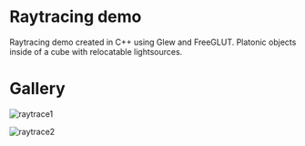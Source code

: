 # Raytracing demo

Raytracing demo created in C++ using Glew and FreeGLUT.
Platonic objects inside of a cube with relocatable lightsources.

# Gallery

![raytrace1](https://github.com/Stellaway/Raytracing/assets/40556813/fecd6ed3-ee0e-4810-b909-c50c54ce9716)

![raytrace2](https://github.com/Stellaway/Raytracing/assets/40556813/82ff45f8-e16e-41b7-aeca-3eae273f22d5)
